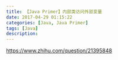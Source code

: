 ```yaml
---
title: 【Java Primer】内部类访问外部变量
date: 2017-04-29 01:15:22
categories: [Java, Java Primer]
tags: [Java]
description:
---
```


https://www.zhihu.com/question/21395848
